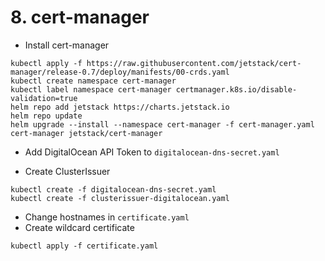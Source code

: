 # 8. cert-manager

* Install cert-manager
```
kubectl apply -f https://raw.githubusercontent.com/jetstack/cert-manager/release-0.7/deploy/manifests/00-crds.yaml
kubectl create namespace cert-manager
kubectl label namespace cert-manager certmanager.k8s.io/disable-validation=true
helm repo add jetstack https://charts.jetstack.io
helm repo update
helm upgrade --install --namespace cert-manager -f cert-manager.yaml cert-manager jetstack/cert-manager
```

* Add DigitalOcean API Token to `digitalocean-dns-secret.yaml`

* Create ClusterIssuer
```
kubectl create -f digitalocean-dns-secret.yaml
kubectl create -f clusterissuer-digitalocean.yaml
```

* Change hostnames in `certificate.yaml`
* Create wildcard certificate
```
kubectl apply -f certificate.yaml
```
